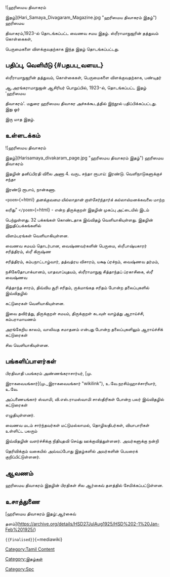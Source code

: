 ![ஹரிஸமய திவாகரம்
இதழ்](Hari_Samaya_Divagaram_Magazine.jpg "ஹரிஸமய திவாகரம் இதழ்") ஹரிஸமய
திவாகரம்,1923-ல் தொடங்கப்பட்ட வைணவ சமய இதழ். ஸ்ரீராமாநுஜரின் தத்துவம் கொள்கைகள்,
பெருமைகளை விளக்குவதற்காக இந்த இதழ் தொடங்கப்பட்டது.

## பதிப்பு, வெளியீடு {#பதபப_வளயட}

ஸ்ரீராமாநுஜரின் தத்துவம், கொள்கைகள், பெருமைகளை விளக்குவதற்காக, பண்டிதர்
ஆ.அரங்கராமாநுஜன் ஆசிரியர் பொறுப்பில், 1923-ல், தொடங்கப்பட்ட இதழ் \'ஹரிஸமய
திவாகரம்\'. மதுரை ஹரிஸமய திவாகர அச்சுக்கூடத்தில் இந்நூல் பதிப்பிக்கப்பட்டது. இது ஓர்
இரு மாத இதழ்.

## உள்ளடக்கம்

![ஹரிஸமய திவாகரம்
இதழ்](Harisamaya_divakaram_page.jpg "ஹரிஸமய திவாகரம் இதழ்") ஹரிஸமய திவாகரம்
இதழின் தனிப்பிரதி விலை அணா 4. வருட சந்தா ரூபாய்: இரண்டு. வெளிநாடுகளுக்குச் சந்தா
இரண்டு ரூபாய், நான்கணா.

`<poem>`{=html} *தனக்குவமை யில்லாதான் றாள்சேர்ந்தார்க் கல்லால்*மனக்கவலை மாற்ற
லரிது\" `</poem>`{=html} - என்ற திருக்குறள் இதழின் முகப்பு அட்டையில் இடம்
பெற்றுள்ளது. 32 பக்கங்கள் கொண்டதாக இவ்விதழ் வெளியாகியுள்ளது. இதழின் இறுதிப்பக்கங்களில்
விளம்பரங்கள் வெளியாகியுள்ளன.

வைணவ சமயம் தொடர்பான, வைஷ்ணவர்களின் பெருமை, ஸ்ரீபாஷ்யகாரர் சரித்திரம், ஸ்ரீ கிருஷ்ண
சரித்திரம், கம்பநாட்டாழ்வார், தத்வத்ரய விசாரம், யக்ஷ ப்ரச்நம், வைஷ்ணவ தர்மம்,
நசிகேதோபாக்யானம், யாதவாப்யுதயம், ஸ்ரீராமாநுஜ சித்தாந்தப் ப்ரகாசிகை, ஸ்ரீ வைஷ்ணவ
சித்தாந்த சாரம், திவ்விய சூரி சரிதம், ருக்மாங்கத சரிதம் போன்ற தலைப்புகளில் இவ்விதழில்
கட்டுரைகள் வெளியாகியுள்ளன.

இவை தவிர்த்து, திருக்குறள் சமயம், திருக்குறள் கடவுள் வாழ்த்து ஆராய்ச்சி, கம்பராமாயணம்
அரங்கேறிய காலம், வாலிவத சமாதனம் என்பது போன்ற தலைப்புகளிலும் ஆராய்ச்சிக் கட்டுரைகள்
சில வெளியாகியுள்ளன.

## பங்களிப்பாளர்கள்

பிரதிவாதி பயங்கரம் அண்ணங்கராசார்யர், [மு.
இராகவையங்கார்](மு._இராகவையங்கார் "wikilink"), உ.வே.நரசிம்ஹாச்சாரியார், உ.வே.
அப்பணையங்கார் ஸ்வாமி, வி.எஸ்.ராமஸ்வாமி சாஸ்திரிகள் போன்ற பலர் இவ்விதழில் கட்டுரைகள்
எழுதியுள்ளனர்.

வைணவ மடம் சார்ந்தவர்கள் மட்டுமல்லாமல், தொழிலதிபர்கள், வியாபாரிகள் உள்ளிட்ட பலரும்
இவ்விதழின் வளர்ச்சிக்கு நிதியுதவி செய்து ஊக்குவித்துள்ளனர். அவர்களுக்கு நன்றி
தெரிவிக்கும் வகையில் அவ்வப்போது இதழ்களில் அவர்களின் பெயரைக் குறிப்பிட்டுள்ளனர்.

## ஆவணம்

ஹரிஸமய திவாகரம் இதழின் பிரதிகள் சில ஆர்கைவ் தளத்தில் சேமிக்கப்பட்டுள்ளன.

## உசாத்துணை

[ஹரிஸமய திவாகரம் இதழ்:ஆர்கைவ்
தளம்](https://archive.org/details/HSD27JulAug1925/HSD%202-1%20Jan-Feb%201925/)
`{{Finalised}}`{=mediawiki}

[Category:Tamil Content](Category:Tamil_Content "wikilink")
[Category:இதழ்கள்](Category:இதழ்கள் "wikilink")
[Category:Spc](Category:Spc "wikilink")

